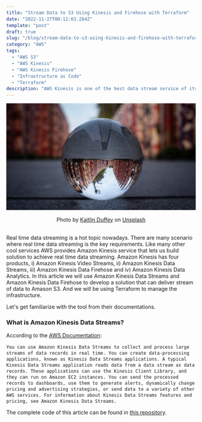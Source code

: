 ```yaml
---
title: "Stream Data to S3 Using Kinesis and Firehose with Terraform"
date: "2022-11-27T00:12:03.284Z"
template: "post"
draft: true
slug: "/blog/stream-data-to-s3-using-kinesis-and-firehose-with-terraform/"
category: "AWS"
tags:
  - "AWS S3"
  - "AWS Kinesis"
  - "AWS Kinesis Firehose"
  - "Infrastructure as Code"
  - "Terraform"
description: "AWS Kinesis is one of the best data stream service of its kind. In this article we will use it to stream data to S3."
---
```


![Stream Data to S3 Using Kinesis and Firehose with Terraform](/media/unsplash/process-aws-dynamodb-streams-by-aws-lambda.jpg "Stream Data to S3 Using Kinesis and Firehose with Terraform")
<center><span>Photo by <a href="https://unsplash.com/@kaitduffey17?utm_source=unsplash&amp;utm_medium=referral&amp;utm_content=creditCopyText">Kaitlin Duffey</a> on <a href="https://unsplash.com/?utm_source=unsplash&amp;utm_medium=referral&amp;utm_content=creditCopyText">Unsplash</a></span>
</center>
<br>

Real time data streaming is a hot topic nowadays. There are many scenario where real time data streaming is the key requirements. Like many other cool services AWS provides Amazon Kinesis service that lets us build solution to achieve real time data streaming. Amazon Kinesis has four products, i) Amazon Kinesis Video Streams, ii) Amazon Kinesis Data Streams, iii) Amazon Kinesis Data Firehose and iv) Amazon Kinesis Data Analytics. In this article we will use Amazon Kinesis Data Streams and Amazon Kinesis Data Firehose to develop a solution that can deliver stream of data to Amason S3. And we will be using Terraform to manage the infrastructure.

Let's get familiarize with the tool from their documentations.
### What is Amazon Kinesis Data Streams?
According to the [AWS Documentation](https://docs.aws.amazon.com/streams/latest/dev/introduction.html):
```
You can use Amazon Kinesis Data Streams to collect and process large streams of data records in real time. You can create data-processing applications, known as Kinesis Data Streams applications. A typical Kinesis Data Streams application reads data from a data stream as data records. These applications can use the Kinesis Client Library, and they can run on Amazon EC2 instances. You can send the processed records to dashboards, use them to generate alerts, dynamically change pricing and advertising strategies, or send data to a variety of other AWS services. For information about Kinesis Data Streams features and pricing, see Amazon Kinesis Data Streams.
```

The complete code of this article can be found in [this repository](https://github.com/nahidsaikat/blog-post-code/tree/master/process-aws-dynamodb-streams-by-aws-lambda-with-terraform "GitHub").
